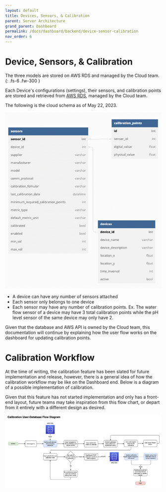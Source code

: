 ```yaml
---
layout: default
title: Devices, Sensors, & Calibration
parent: Server Architecture
grand_parent: Dashboard
permalink: /docs/dashboard/backend/device-sensor-calibration
nav_order: 6
---
```


# Device, Sensors, & Calibration
The three models are stored on AWS RDS and managed by the Cloud team.
{: .fs-6 .fw-300 }

Each Device's configurations (settings), their sensors, and calibration points are stored and retrieved from [AWS RDS](/docs/cloud/RDS), managed by the Cloud team.

The following is the cloud schema as of May 22, 2023.

![AWS RDS Schema](./images/20-aws_rds_erd.png)

* A device can have any number of sensors attached
* Each sensor only belongs to one device
* Each sensor may have any number of calibration points. Ex. The water flow sensor of a device may have 3 total calibration points while the pH level sensor of the same device may only have 2.

Given that the database and AWS API is owned by the Cloud team, this documentation will continue by explaining how the user flow works on the dashboard for updating calibration points.

# Calibration Workflow

At the time of writing, the calibration feature has been slated for future implementation and release, however, there is a general idea of how the calibration workflow may be like on the Dashboard end. Below is a diagram of a possible implementation of calibration.

Given that this feature has not started implementation and only has a front-end layout, future teams may take inspiration from this flow chart, or depart from it entirely with a different design as desired.

![Calibration Workflow](./images/19-calibration_user_flow.png)
